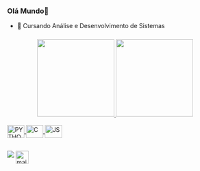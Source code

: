 ### Olá Mundo👋

- 📖 Cursando Análise e Desenvolvimento de Sistemas

  ###

<div align="center">
  <a href="https://github.com/odevMiguel">
  <img height="180em" src="https://github-readme-stats.vercel.app/api?username=odevMiguel&show_icons=true&theme=dracula&include_all_commits=true&count_private=true"/>
  <img height="180em" src="https://github-readme-stats.vercel.app/api/top-langs/?username=odevMiguel&layout=compact&langs_count=7&theme=dracula"/>
</div>

<div style="display: inline_block"><br>
  <img align="center" alt="PYTHON" height="30" width="40" src="https://cdn.jsdelivr.net/gh/devicons/devicon/icons/python/python-original.svg" />
  <img align="center" alt="C" height="30" width="40" src="https://cdn.jsdelivr.net/gh/devicons/devicon/icons/c/c-original.svg" />
  <img align="center" alt="JS" height="30" width="40" src="https://cdn.jsdelivr.net/gh/devicons/devicon/icons/javascript/javascript-plain.svg" />
  
  ##
 
<div> 
    <a href="https://www.linkedin.com/in/miguel-victor/" target="_blank"><img src="https://img.shields.io/badge/-LinkedIn-%230077B5?style=for-the-badge&logo=linkedin&logoColor=white" target="_blank"></a> 
  <a href = "mailto:miguel0046@outlook.com"><img align="top" alt="mail" height="30" width="30" src="https://cdn-icons-png.flaticon.com/512/552/552486.png" target="_blank"</a>
   
  
  
 
 
 
</div>
